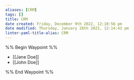 ```yaml
---
aliases: [CRM]
tags: []
title: CRM
date created: Friday, December 9th 2022, 12:10:56 pm
date modified: Thursday, January 26th 2023, 12:14:43 pm
linter-yaml-title-alias: CRM
---
```


%% Begin Waypoint %%

- [[Jane Doe]]
- [[John Doe]]

%% End Waypoint %%
